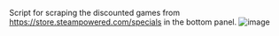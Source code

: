 Script for scraping the discounted games from https://store.steampowered.com/specials in the bottom panel.
![image](https://github.com/user-attachments/assets/f1600e1d-246c-4883-8ae0-a2b06ce5a73a)
